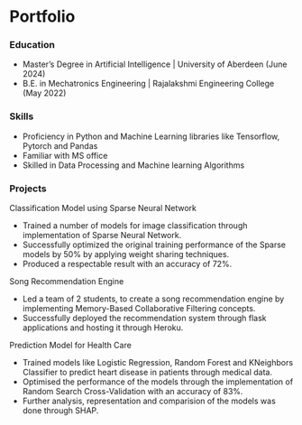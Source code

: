 # Portfolio

### Education
* Master’s Degree in Artificial Intelligence | University of Aberdeen (June 2024)
* B.E. in Mechatronics Engineering | Rajalakshmi Engineering College (May 2022)

### Skills
* Proficiency in Python and Machine Learning libraries like Tensorflow, Pytorch and Pandas
* Familiar with MS office
* Skilled in Data Processing and Machine learning Algorithms

### Projects
Classification Model using Sparse Neural Network
* Trained a number of models for image classification through implementation of Sparse Neural Network.
* Successfully optimized the original training performance of the Sparse models by 50% by applying weight sharing techniques.
* Produced a respectable result with an accuracy of 72%.

Song Recommendation Engine
* Led a team of 2 students, to create a song recommendation engine by implementing Memory-Based Collaborative Filtering concepts.
* Successfully deployed the recommendation system through flask applications and hosting it through Heroku.

Prediction Model for Health Care
* Trained models like Logistic Regression, Random Forest and KNeighbors Classifier to predict heart disease in patients through medical data.
* Optimised the performance of the models through the implementation of Random Search Cross-Validation with an accuracy of 83%.
* Further analysis, representation and comparision of the models was done through SHAP.
